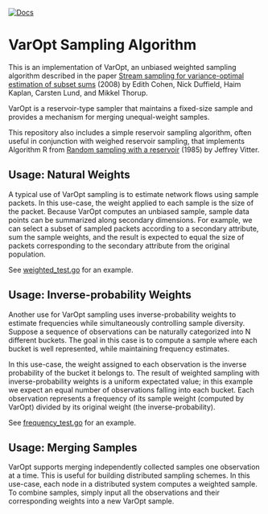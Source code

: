 [![Docs](https://godoc.org/github.com/lightstep/varopt?status.svg)](https://godoc.org/github.com/lightstep/varopt)

# VarOpt Sampling Algorithm

This is an implementation of VarOpt, an unbiased weighted sampling
algorithm described in the paper [Stream sampling for variance-optimal
estimation of subset sums](https://arxiv.org/pdf/0803.0473.pdf) (2008)
by Edith Cohen, Nick Duffield, Haim Kaplan, Carsten Lund, and Mikkel
Thorup.

VarOpt is a reservoir-type sampler that maintains a fixed-size sample
and provides a mechanism for merging unequal-weight samples.

This repository also includes a simple reservoir sampling algorithm,
often useful in conjunction with weighed reservoir sampling, that
implements Algorithm R from [Random sampling with a
reservoir](https://en.wikipedia.org/wiki/Reservoir_sampling#Algorithm_R)
(1985) by Jeffrey Vitter.

## Usage: Natural Weights

A typical use of VarOpt sampling is to estimate network flows using
sample packets.  In this use-case, the weight applied to each sample
is the size of the packet.  Because VarOpt computes an unbiased
sample, sample data points can be summarized along secondary
dimensions.  For example, we can select a subset of sampled packets
according to a secondary attribute, sum the sample weights, and the
result is expected to equal the size of packets corresponding to the
secondary attribute from the original population.

See [weighted_test.go](https://github.com/lightstep/varopt/blob/master/weighted_test.go) for an example.

## Usage: Inverse-probability Weights

Another use for VarOpt sampling uses inverse-probability weights to
estimate frequencies while simultaneously controlling sample
diversity.  Suppose a sequence of observations can be naturally
categorized into N different buckets.  The goal in this case is to
compute a sample where each bucket is well represented, while
maintaining frequency estimates.

In this use-case, the weight assigned to each observation is the
inverse probability of the bucket it belongs to.  The result of
weighted sampling with inverse-probability weights is a uniform
expectated value; in this example we expect an equal number of
observations falling into each bucket.  Each observation represents a
frequency of its sample weight (computed by VarOpt) divided by its
original weight (the inverse-probability).

See [frequency_test.go](https://github.com/lightstep/varopt/blob/master/frequency_test.go) for an example.

## Usage: Merging Samples

VarOpt supports merging independently collected samples one
observation at a time.  This is useful for building distributed
sampling schemes.  In this use-case, each node in a distributed system
computes a weighted sample.  To combine samples, simply input all the
observations and their corresponding weights into a new VarOpt sample.
